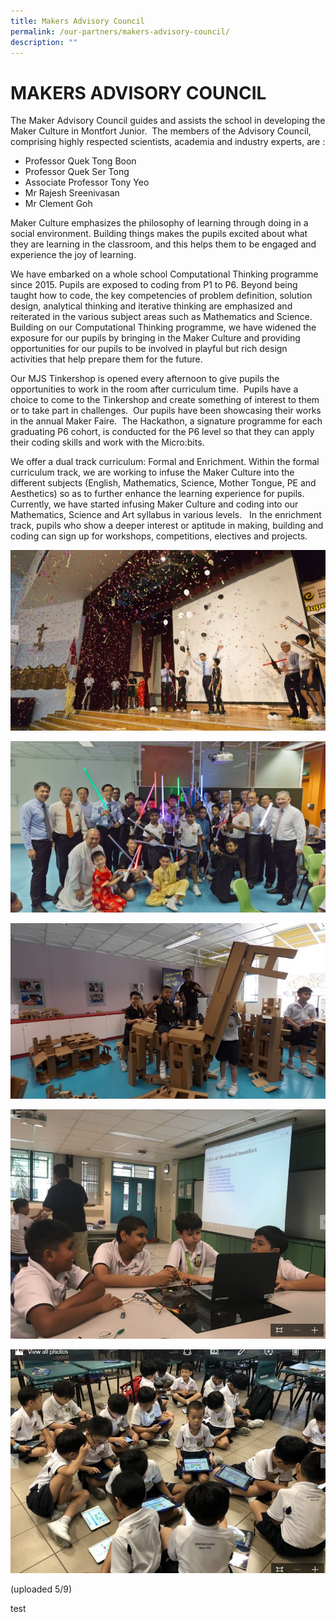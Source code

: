 ```yaml
---
title: Makers Advisory Council
permalink: /our-partners/makers-advisory-council/
description: ""
---
```

# **MAKERS ADVISORY COUNCIL**

The Maker Advisory Council guides and assists the school in developing the Maker Culture in Montfort Junior.  The members of the Advisory Council, comprising highly respected scientists, academia and industry experts, are :  

*   Professor Quek Tong Boon
*   Professor Quek Ser Tong
*   Associate Professor Tony Yeo
*   Mr Rajesh Sreenivasan
*   Mr Clement Goh 

Maker Culture emphasizes the philosophy of learning through doing in a social environment. Building things makes the pupils excited about what they are learning in the classroom, and this helps them to be engaged and experience the joy of learning.     
  
We have embarked on a whole school Computational Thinking programme since 2015. Pupils are exposed to coding from P1 to P6. Beyond being taught how to code, the key competencies of problem definition, solution design, analytical thinking and iterative thinking are emphasized and reiterated in the various subject areas such as Mathematics and Science.  Building on our Computational Thinking programme, we have widened the exposure for our pupils by bringing in the Maker Culture and providing opportunities for our pupils to be involved in playful but rich design activities that help prepare them for the future.    
  
Our MJS Tinkershop is opened every afternoon to give pupils the opportunities to work in the room after curriculum time.  Pupils have a choice to come to the Tinkershop and create something of interest to them or to take part in challenges.  Our pupils have been showcasing their works in the annual Maker Faire.  The Hackathon, a signature programme for each graduating P6 cohort, is conducted for the P6 level so that they can apply their coding skills and work with the Micro:bits.  
  
We offer a dual track curriculum: Formal and Enrichment. Within the formal curriculum track, we are working to infuse the Maker Culture into the different subjects (English, Mathematics, Science, Mother Tongue, PE and Aesthetics) so as to further enhance the learning experience for pupils. Currently, we have started infusing Maker Culture and coding into our Mathematics, Science and Art syllabus in various levels.   In the enrichment track, pupils who show a deeper interest or aptitude in making, building and coding can sign up for workshops, competitions, electives and projects.


![](/images/Maker%201.jpg)

![](/images/Maker%202.jpg)

![](/images/Maker%203.jpg)

![](/images/Maker%204.jpg)

![](/images/Maker%205.jpg)

(uploaded 5/9)

test